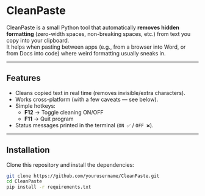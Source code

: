 # CleanPaste

CleanPaste is a small Python tool that automatically **removes hidden formatting** (zero-width spaces, non-breaking spaces, etc.) from text you copy into your clipboard.  
It helps when pasting between apps (e.g., from a browser into Word, or from Docs into code) where weird formatting usually sneaks in.

---

## Features
- Cleans copied text in real time (removes invisible/extra characters).
- Works cross-platform (with a few caveats — see below).
- Simple hotkeys:
  - **F12** → Toggle cleaning ON/OFF
  - **F11** → Quit program
- Status messages printed in the terminal (`ON ✅` / `OFF ❌`).

---

## Installation

Clone this repository and install the dependencies:

```bash
git clone https://github.com/yourusername/CleanPaste.git
cd CleanPaste
pip install -r requirements.txt


